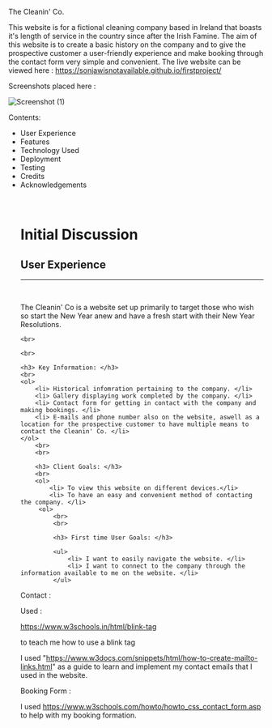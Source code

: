 The Cleanin' Co.

This website is for a fictional cleaning company based in Ireland that boasts it's length of service in the country since after the Irish Famine. 
    The aim of this website is to create a basic history on the company and to give the prospective customer a user-friendly experience and make booking through the contact form very simple and convenient. 
The live website can be viewed here : https://sonjawisnotavailable.github.io/firstproject/





Screenshots placed here :





![Screenshot (1)](https://user-images.githubusercontent.com/119712515/211421578-ddf38c65-f812-4b35-99cc-6445dc7171dc.png)


Contents: 

<ul>
    <li> User Experience </li>
    <li> Features </li>
    <li> Technology Used </li>
    <li> Deployment </li>
    <li> Testing </li>
    <li> Credits </li>
    <li> Acknowledgements </li>
    
   <br>
   <br>
    <h1> Initial Discussion </h1>
    <h2> User Experience </h2>
   <hr>
    <br>
    <p>
        The Cleanin' Co is a website set up primarily to target those who wish so start the New Year anew and have a fresh start with their New Year Resolutions.
    </p>
    
    <br>
    
    <br> 
    
    <h3> Key Information: </h3>
    <br>
    <ol>
        <li> Historical infomration pertaining to the company. </li>
        <li> Gallery displaying work completed by the company. </li>
        <li> Contact form for getting in contact with the company and making bookings. </li>
        <li> E-mails and phone number also on the website, aswell as a location for the prospective customer to have multiple means to contact the Cleanin' Co. </li>
    </ol>
        <br>
        <br>
        
        <h3> Client Goals: </h3>
        <br>
        <ol> 
            <li> To view this website on different devices.</li>
            <li> To have an easy and convenient method of contacting the company. </li>
         <ol>
             <br>
             <br>
             
             <h3> First time User Goals: </h3>
             
             <ul>
                 <li> I want to easily navigate the website. </li>
                 <li> I want to connect to the company through the information available to me on the website. </li>
             </ul>
      
         




Contact :

Used :

https://www.w3schools.in/html/blink-tag

 to teach me how to use a blink tag


I used "https://www.w3docs.com/snippets/html/how-to-create-mailto-links.html" as a  guide to learn and implement my contact emails that I used in the website. 



Booking Form : 

I used https://www.w3schools.com/howto/howto_css_contact_form.asp to help with my booking formation.
